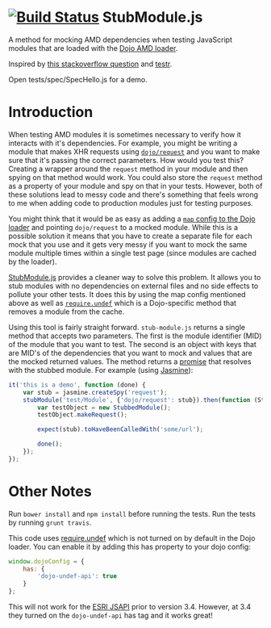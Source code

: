 [![Build Status](https://travis-ci.org/agrc/StubModule.svg?branch=master)](https://travis-ci.org/agrc/StubModule)
StubModule.js
=============

A method for mocking AMD dependencies when testing JavaScript modules that are loaded with the [Dojo AMD loader](http://dojotoolkit.org/reference-guide/loader).

Inspired by [this stackoverflow question](http://stackoverflow.com/questions/11439540/how-can-i-mock-dependencies-for-unit-testing-in-requirejs) and [testr](https://github.com/mattfysh/testr.js).

Open tests/spec/SpecHello.js for a demo.

Introduction
============

When testing AMD modules it is sometimes necessary to verify how it interacts with it's dependencies. For example, you might be writing a module that makes XHR requests using [`dojo/request`](http://dojotoolkit.org/reference-guide/dojo/request.html#dojo-request) and you want to make sure that it's passing the correct parameters. How would you test this? Creating a wrapper around the `request` method in your module and then spying on that method would work. You could also store the `request` method as a property of your module and spy on that in your tests. However, both of these solutions lead to messy code and there's something that feels wrong to me when adding code to production modules just for testing purposes.

You might think that it would be as easy as adding a [`map` config to the Dojo loader](http://dojotoolkit.org/reference-guide/loader/amd.html#id9) and pointing `dojo/request` to a mocked module. While this is a possible solution it means that you have to create a separate file for each mock that you use and it gets very messy if you want to mock the same module multiple times within a single test page (since modules are cached by the loader).

[StubModule.js](https://github.com/agrc/StubModule) provides a cleaner way to solve this problem. It allows you to stub modules with no dependencies on external files and no side effects to pollute your other tests. It does this by using the map config mentioned above as well as [`require.undef`](http://dojotoolkit.org/reference-guide/loader/amd.html#id12) which is a Dojo-specific method that removes a module from the cache.

Using this tool is fairly straight forward. `stub-module.js` returns a single method that accepts two parameters. The first is the module identifier (MID) of the module that you want to test. The second is an object with keys that are MID's of the dependencies that you want to mock and values that are the mocked returned values. The method returns a [promise](http://dojotoolkit.org/reference-guide/dojo/promise.html) that resolves with the stubbed module. For example (using [Jasmine](http://jasmine.github.io/)):

```js
it('this is a demo', function (done) {
    var stub = jasmine.createSpy('request');
    stubModule('test/Module', {'dojo/request': stub}).then(function (StubbedModule) {
        var testObject = new StubbedModule();
        testObject.makeRequest();

        expect(stub).toHaveBeenCalledWith('some/url');

        done();
    });
});
```

Other Notes
===========

Run `bower install` and `npm install` before running the tests. Run the tests by running `grunt travis`.

This code uses [require.undef](http://dojotoolkit.org/reference-guide/loader/amd.html#id12) which is not turned on by default in the Dojo loader. You can enable it by adding this has property to your dojo config:
```js
window.dojoConfig = {
    has: {
        'dojo-undef-api': true
    }
};
```

This will not work for the [ESRI JSAPI](http://help.arcgis.com/en/webapi/javascript/arcgis/) prior to version 3.4. However, at 3.4 they turned on the `dojo-undef-api` has tag and it works great!
